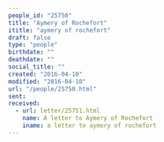 ```yaml
---
people_id: "25750"
title: "Aymery of Rochefort"
ititle: "aymery of rochefort"
draft: false
type: "people"
birthdate: ""
deathdate: ""
social_title: ""
created: "2016-04-10"
modified: "2016-04-10"
url: "/people/25750.html"
sent:
received:
  - url: letter/25751.html
    name: A letter to Aymery of Rochefort
    iname: a letter to aymery of rochefort
---
```

